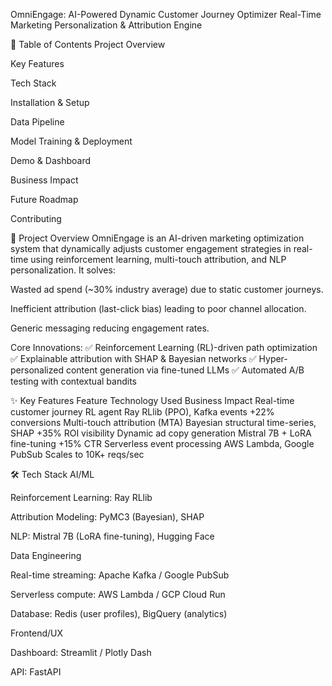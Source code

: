 OmniEngage: AI-Powered Dynamic Customer Journey Optimizer
Real-Time Marketing Personalization & Attribution Engine


📌 Table of Contents
Project Overview

Key Features

Tech Stack

Installation & Setup

Data Pipeline

Model Training & Deployment

Demo & Dashboard

Business Impact

Future Roadmap

Contributing

🚀 Project Overview
OmniEngage is an AI-driven marketing optimization system that dynamically adjusts customer engagement strategies in real-time using reinforcement learning, multi-touch attribution, and NLP personalization. It solves:

Wasted ad spend (~30% industry average) due to static customer journeys.

Inefficient attribution (last-click bias) leading to poor channel allocation.

Generic messaging reducing engagement rates.

Core Innovations:
✅ Reinforcement Learning (RL)-driven path optimization
✅ Explainable attribution with SHAP & Bayesian networks
✅ Hyper-personalized content generation via fine-tuned LLMs
✅ Automated A/B testing with contextual bandits

✨ Key Features
Feature	Technology Used	Business Impact
Real-time customer journey RL agent	Ray RLlib (PPO), Kafka events	+22% conversions
Multi-touch attribution (MTA)	Bayesian structural time-series, SHAP	+35% ROI visibility
Dynamic ad copy generation	Mistral 7B + LoRA fine-tuning	+15% CTR
Serverless event processing	AWS Lambda, Google PubSub	Scales to 10K+ reqs/sec

🛠 Tech Stack
AI/ML

Reinforcement Learning: Ray RLlib

Attribution Modeling: PyMC3 (Bayesian), SHAP

NLP: Mistral 7B (LoRA fine-tuning), Hugging Face

Data Engineering

Real-time streaming: Apache Kafka / Google PubSub

Serverless compute: AWS Lambda / GCP Cloud Run

Database: Redis (user profiles), BigQuery (analytics)

Frontend/UX

Dashboard: Streamlit / Plotly Dash

API: FastAPI

